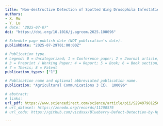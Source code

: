 ```yaml
---
title: "Non-destructive Detection of Spotted Wing Drosophila Infestation in Blueberries Using Hyperspectral Imaging"
authors: 
- X. Mu
- Y. Lu
# date: "2025-07-07"
doi: "https://doi.org/10.1016/j.agrcom.2025.100096"

# Schedule page publish date (NOT publication's date).
publishDate: "2025-07-29T01:00:00Z"

# Publication type.
# Legend: 0 = Uncategorized; 1 = Conference paper; 2 = Journal article;
# 3 = Preprint / Working Paper; 4 = Report; 5 = Book; 6 = Book section;
# 7 = Thesis; 8 = Patent
publication_types: ["1"]

# Publication name and optional abbreviated publication name.
publication: "Agricultural Communications 3（3）， 100096"

# abstract: 
# links:
url_pdf: https://www.sciencedirect.com/science/article/pii/S2949798125000262?via%3Dihub
# url_dataset: https://zenodo.org/records/11200576
# url_code: https://github.com/vicdxxx/Blueberry-Defect-Detection-by-Hyperspectral-Imaging

---
```

